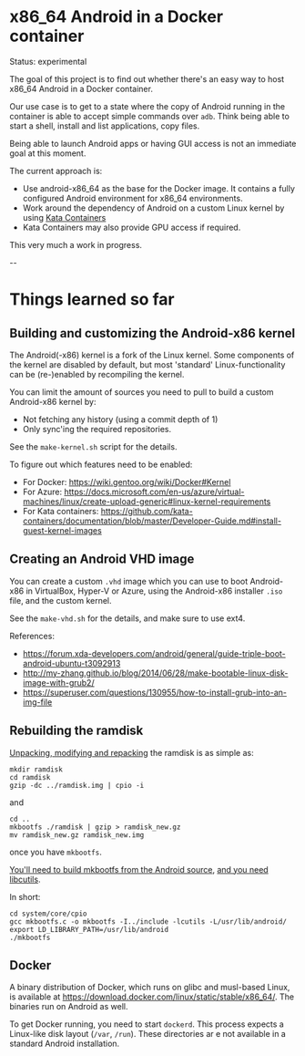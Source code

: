 # x86_64 Android in a Docker container

Status: experimental

The goal of this project is to find out whether there's an easy way to host x86_64 Android in a Docker container.

Our use case is to get to a state where the copy of Android running in the container is able to accept simple commands
over `adb`. Think being able to start a shell, install and list applications, copy files.

Being able to launch Android apps or having GUI access is not an immediate goal at this moment.

The current approach is:
- Use android-x86_64 as the base for the Docker image. It contains a fully configured Android environment for x86_64 environments.
- Work around the dependency of Android on a custom Linux kernel by using [Kata Containers](https://katacontainers.io/)
- Kata Containers may also provide GPU access if required.

This very much a work in progress.

--

# Things learned so far

## Building and customizing the Android-x86 kernel
The Android(-x86) kernel is a fork of the Linux kernel. Some components of the kernel are disabled by default, but most 'standard' Linux-functionality can be (re-)enabled by recompiling the kernel.

You can limit the amount of sources you need to pull to build a custom Android-x86 kernel by:
- Not fetching any history (using a commit depth of 1)
- Only sync'ing the required repositories.

See the `make-kernel.sh` script for the details.

To figure out which features need to be enabled:
- For Docker: https://wiki.gentoo.org/wiki/Docker#Kernel
- For Azure: https://docs.microsoft.com/en-us/azure/virtual-machines/linux/create-upload-generic#linux-kernel-requirements
- For Kata containers: https://github.com/kata-containers/documentation/blob/master/Developer-Guide.md#install-guest-kernel-images

## Creating an Android VHD image

You can create a custom `.vhd` image which you can use to boot Android-x86 in VirtualBox, Hyper-V or Azure, using the Android-x86 installer `.iso` file, and the custom kernel.

See the `make-vhd.sh` for the details, and make sure to use ext4.

References:
- https://forum.xda-developers.com/android/general/guide-triple-boot-android-ubuntu-t3092913
- http://my-zhang.github.io/blog/2014/06/28/make-bootable-linux-disk-image-with-grub2/
- https://superuser.com/questions/130955/how-to-install-grub-into-an-img-file 

## Rebuilding the ramdisk

[Unpacking, modifying and repacking](http://linuxkernel51.blogspot.com/2016/11/unpack-modify-and-repack-ramdiskimg.html) the ramdisk is as simple as:

```
mkdir ramdisk
cd ramdisk
gzip -dc ../ramdisk.img | cpio -i
```

and 

```
cd ..
mkbootfs ./ramdisk | gzip > ramdisk_new.gz
mv ramdisk_new.gz ramdisk_new.img
```

once you have `mkbootfs`.

[You'll need to build mkbootfs from the Android source](https://pete.akeo.ie/2013/10/compiling-and-running-your-own-android.html), [and you need libcutils](https://github.com/pbatard/bootimg-tools/issues/7#issuecomment-312472851).

In short:

```
cd system/core/cpio
gcc mkbootfs.c -o mkbootfs -I../include -lcutils -L/usr/lib/android/
export LD_LIBRARY_PATH=/usr/lib/android
./mkbootfs
```

## Docker

A binary distribution of Docker, which runs on glibc and musl-based Linux, is available at https://download.docker.com/linux/static/stable/x86_64/. The binaries run on Android as well.

To get Docker running, you need to start `dockerd`. This process expects a Linux-like disk layout (`/var`, `/run`). These directories ar e not available in a standard Android installation.
